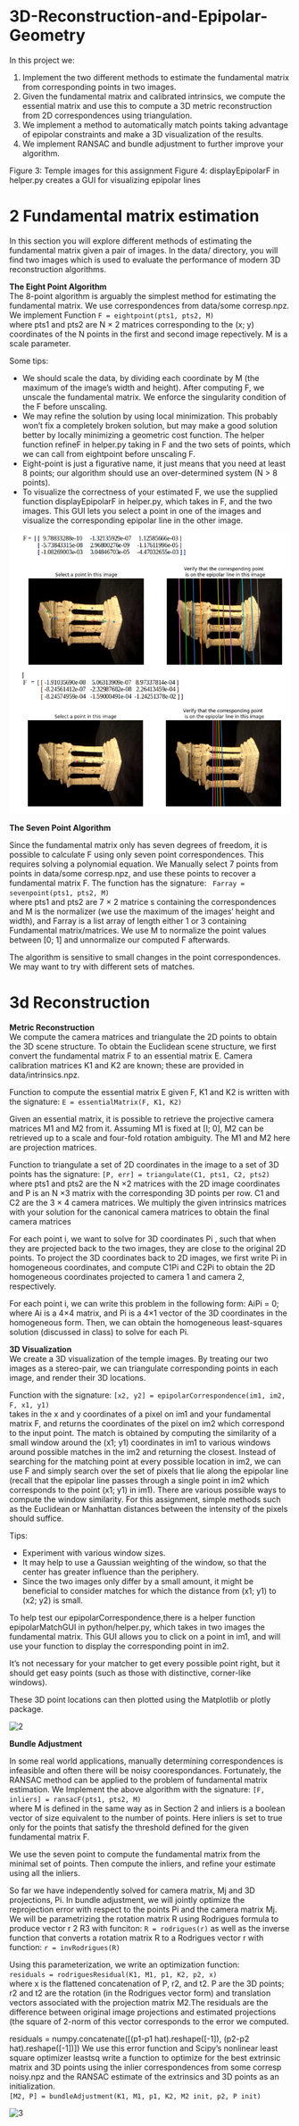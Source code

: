 # 3D-Reconstruction-and-Epipolar-Geometry

In this project we:  

1) Implement the two different methods to estimate the fundamental matrix from corresponding points in two images.   
2) Given the fundamental matrix and calibrated intrinsics, we compute the essential matrix and use this to compute a 3D metric reconstruction from 2D correspondences using triangulation.   
3) We implement a method to automatically match points taking advantage of epipolar constraints and make a 3D visualization of the results.  
4) We implement RANSAC and bundle adjustment to further improve your algorithm.  



Figure 3: Temple images for this assignment
Figure 4: displayEpipolarF in helper.py creates a GUI for visualizing epipolar lines


# 2 Fundamental matrix estimation  

In this section you will explore different methods of estimating the fundamental matrix given a pair
of images. In the data/ directory, you will find two images which is used to evaluate the performance of modern 3D reconstruction algorithms.

**The Eight Point Algorithm**     
The 8-point algorithm is arguably the simplest method for estimating the fundamental matrix. We use correspondences from data/some corresp.npz.
We implement Function ```F = eightpoint(pts1, pts2, M)```   
where pts1 and pts2 are N × 2 matrices corresponding to the (x; y) coordinates of the N points
in the first and second image repectively. M is a scale parameter.

Some tips:
* We should scale the data, by dividing each coordinate by M (the maximum of the image’s width and height). After computing F, we unscale the fundamental matrix. We enforce the singularity condition of the F before unscaling.   
* We may refine the solution by using local minimization. This probably won’t fix a completely broken solution, but may make a good solution better by locally minimizing a geometric cost function. The helper function refineF in helper.py taking in F and the two sets of points, which we can call from eightpoint before unscaling F.
* Eight-point is just a figurative name, it just means that you need at least 8 points; our algorithm should use an over-determined system (N > 8 points).
* To visualize the correctness of your estimated F, we use the supplied function displayEpipolarF in helper.py, which takes in F, and the two images. This GUI lets you select a point in one of the images and visualize the corresponding epipolar line in the other image.

![1](/results/1.png)

**The Seven Point Algorithm**    

Since the fundamental matrix only has seven degrees of freedom, it is possible to calculate F using only seven point correspondences. This requires solving a polynomial equation. We Manually select 7 points from  points in
data/some corresp.npz, and use these points to recover a fundamental matrix F. The function
has the signature:
``` Farray = sevenpoint(pts1, pts2, M)```   
where pts1 and pts2 are 7 × 2 matrice s containing the correspondences and M is the normalizer (we use the maximum of the images’ height and width), and Farray is a list array of length either 1 or 3 containing Fundamental matrix/matrices. We use M to normalize the point values between [0; 1] and unnormalize our computed F afterwards.

The algorithm is sensitive to small changes in the point correspondences. We may want to try with different sets of matches.

# 3d Reconstruction   

**Metric Reconstruction**    
We compute the camera matrices and triangulate the 2D points to obtain the 3D scene structure. To obtain the Euclidean scene structure, we first convert the fundamental matrix F to an essential matrix E. Camera calibration matrices K1 and K2 are known; these are provided in data/intrinsics.npz.

Function to compute the essential matrix E given F, K1 and K2 is written with the signature:
```E = essentialMatrix(F, K1, K2)```    

Given an essential matrix, it is possible to retrieve the projective camera matrices M1 and M2
from it. Assuming M1 is fixed at [I; 0], M2 can be retrieved up to a scale and four-fold rotation
ambiguity. The M1 and M2 here are projection matrices.

Function to triangulate a set of 2D coordinates in the image to a set of 3D points has the signature:
```[P, err] = triangulate(C1, pts1, C2, pts2)```  
where pts1 and pts2 are the N ×2 matrices with the 2D image coordinates and P is an N ×3 matrix
with the corresponding 3D points per row. C1 and C2 are the 3 × 4 camera matrices. We multiply the given intrinsics matrices with your solution for the canonical camera matrices to obtain the final camera matrices

For each point i, we want to solve for 3D coordinates Pi , such that when they are projected back to the two images, they are close to the original 2D points. To project the 3D coordinates back to 2D images, we first write Pi in homogeneous coordinates, and compute C1Pi and C2Pi to obtain the 2D homogeneous coordinates projected to camera 1 and camera 2, respectively.

For each point i, we can write this problem in the following form:
AiPi = 0;   
where Ai is a 4×4 matrix, and Pi is a 4×1 vector of the 3D coordinates in the homogeneous form. Then, we can obtain the homogeneous least-squares solution (discussed in class) to solve for each Pi.


**3D Visualization**    
We create a 3D visualization of the temple images. By treating our two images as a stereo-pair, we can triangulate corresponding points in each image, and render their 3D locations.

Function with the signature:
```[x2, y2] = epipolarCorrespondence(im1, im2, F, x1, y1)```  
takes in the x and y coordinates of a pixel on im1 and your fundamental matrix F, and returns the coordinates of the pixel on im2 which correspond to the input point. The match is obtained by computing the similarity of a small window around the (x1; y1) coordinates in im1 to various windows around possible matches in the im2 and returning the closest. Instead of searching for the matching point at every possible location in im2, we can use F and simply search over the set of pixels that lie along the epipolar line (recall that the epipolar line passes through a single point in im2 which corresponds to the point (x1; y1) in im1).
There are various possible ways to compute the window similarity. For this assignment, simple methods such as the Euclidean or Manhattan distances between the intensity of the pixels should suffice. 

Tips:    
* Experiment with various window sizes.
* It may help to use a Gaussian weighting of the window, so that the center has greater influence than the periphery.
* Since the two images only differ by a small amount, it might be beneficial to consider matches for which the distance from (x1; y1) to (x2; y2) is small.

To help test our epipolarCorrespondence,there is a helper function epipolarMatchGUI in python/helper.py, which takes in two images the fundamental matrix. This GUI allows you to click on a point in im1, and will use your function to display the corresponding point in im2. 

It’s not necessary for your matcher to get every possible point right, but it should get easy points (such as those with distinctive, corner-like windows).

These 3D point locations can then plotted using the Matplotlib or plotly package.

![2](/results/2.png)


**Bundle Adjustment**

In some real world applications, manually determining correspondences is infeasible and often there will be noisy coorespondances. Fortunately, the RANSAC method can be applied to the problem of fundamental matrix estimation.
We Implement the above algorithm with the signature:
```[F, inliers] = ransacF(pts1, pts2, M)```   
where M is defined in the same way as in Section 2 and inliers is a boolean vector of size equivalent to the number of points. Here inliers is set to true only for the points that satisfy the threshold defined for the given fundamental matrix F.

We use the seven point to compute the fundamental matrix from the minimal set of points. Then compute the inliers, and refine your estimate using all the inliers.

So far we have independently solved for camera matrix, Mj and 3D projections, Pi. In bundle adjustment, we will jointly optimize the reprojection error with respect to the points Pi and the camera matrix Mj.
We will be parametrizing the rotation matrix R using Rodrigues formula to produce vector r 2 R3 with funciton:
```R = rodrigues(r)``` as well as the inverse function that converts a rotation matrix R to a Rodrigues vector r with function: ```r = invRodrigues(R)```   

Using this parameterization, we write an optimization function:  
```residuals = rodriguesResidual(K1, M1, p1, K2, p2, x)```    
where x is the flattened concatenation of P, r2, and t2. P are the 3D points; r2 and t2 are the rotation (in the Rodrigues vector form) and translation vectors associated with the projection matrix M2.The residuals are the difference between original image projections and estimated projections (the square of 2-norm of this vector corresponds to the error we computed.

residuals = numpy.concatenate([(p1-p1 hat).reshape([-1]),
(p2-p2 hat).reshape([-1])])
We use this error function and Scipy’s nonlinear least square optimizer leastsq write a function to optimize for the best extrinsic matrix and 3D points using the inlier correspondences from some corresp noisy.npz and the RANSAC estimate of the extrinsics and 3D points as an initialization.   
```[M2, P] = bundleAdjustment(K1, M1, p1, K2, M2 init, p2, P init)```

![3](/results/3.png)

